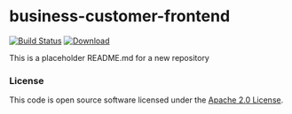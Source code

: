
# business-customer-frontend

[![Build Status](https://travis-ci.org/hmrc/business-customer-frontend.svg?branch=master)](https://travis-ci.org/hmrc/business-customer-frontend) [ ![Download](https://api.bintray.com/packages/hmrc/releases/business-customer-frontend/images/download.svg) ](https://bintray.com/hmrc/releases/business-customer-frontend/_latestVersion)

This is a placeholder README.md for a new repository

### License

This code is open source software licensed under the [Apache 2.0 License]("http://www.apache.org/licenses/LICENSE-2.0.html").
    